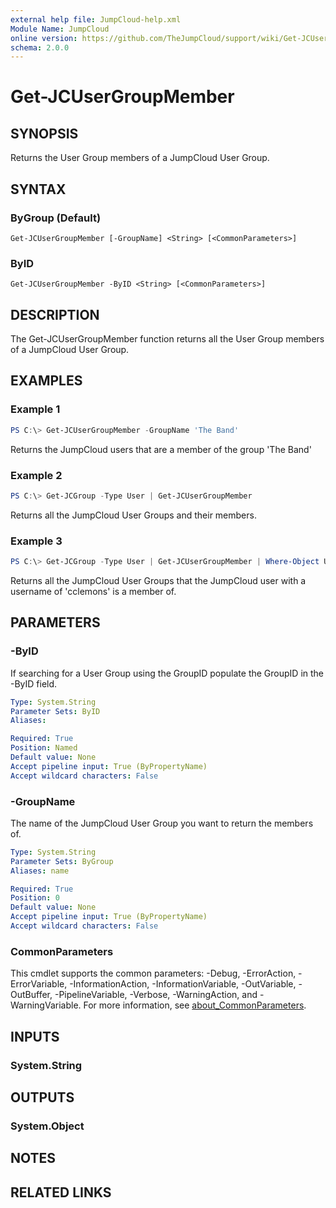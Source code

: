 ```yaml
---
external help file: JumpCloud-help.xml
Module Name: JumpCloud
online version: https://github.com/TheJumpCloud/support/wiki/Get-JCUserGroupMember
schema: 2.0.0
---
```


# Get-JCUserGroupMember

## SYNOPSIS
Returns the User Group members of a JumpCloud User Group.

## SYNTAX

### ByGroup (Default)
```
Get-JCUserGroupMember [-GroupName] <String> [<CommonParameters>]
```

### ByID
```
Get-JCUserGroupMember -ByID <String> [<CommonParameters>]
```

## DESCRIPTION
The Get-JCUserGroupMember function returns all the User Group members of a JumpCloud User Group.

## EXAMPLES

### Example 1
```powershell
PS C:\> Get-JCUserGroupMember -GroupName 'The Band'
```

Returns the JumpCloud users that are a member of the group 'The Band'

### Example 2
```powershell
PS C:\> Get-JCGroup -Type User | Get-JCUserGroupMember
```

Returns all the JumpCloud User Groups and their members.

### Example 3
```powershell
PS C:\> Get-JCGroup -Type User | Get-JCUserGroupMember | Where-Object Username -EQ 'cclemons'
```

Returns all the JumpCloud User Groups that the JumpCloud user with a username of 'cclemons' is a member of.

## PARAMETERS

### -ByID
If searching for a User Group using the GroupID populate the GroupID in the -ByID field.

```yaml
Type: System.String
Parameter Sets: ByID
Aliases:

Required: True
Position: Named
Default value: None
Accept pipeline input: True (ByPropertyName)
Accept wildcard characters: False
```

### -GroupName
The name of the JumpCloud User Group you want to return the members of.

```yaml
Type: System.String
Parameter Sets: ByGroup
Aliases: name

Required: True
Position: 0
Default value: None
Accept pipeline input: True (ByPropertyName)
Accept wildcard characters: False
```

### CommonParameters
This cmdlet supports the common parameters: -Debug, -ErrorAction, -ErrorVariable, -InformationAction, -InformationVariable, -OutVariable, -OutBuffer, -PipelineVariable, -Verbose, -WarningAction, and -WarningVariable. For more information, see [about_CommonParameters](http://go.microsoft.com/fwlink/?LinkID=113216).

## INPUTS

### System.String

## OUTPUTS

### System.Object
## NOTES

## RELATED LINKS
